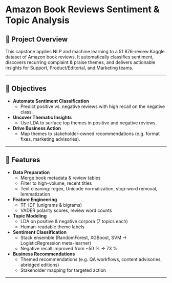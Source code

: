 # Amazon Book Reviews Sentiment & Topic Analysis

## 📖 Project Overview  
This capstone applies NLP and machine learning to a 51 876-review Kaggle dataset of Amazon book reviews. It automatically classifies sentiment, discovers recurring complaint & praise themes, and delivers actionable insights for Support, Product/Editorial, and Marketing teams.

---

## 🎯 Objectives  
- **Automate Sentiment Classification**  
  - Predict positive vs. negative reviews with high recall on the negative class.  
- **Uncover Thematic Insights**  
  - Use LDA to surface top themes in positive and negative reviews.  
- **Drive Business Action**  
  - Map themes to stakeholder-owned recommendations (e.g. format fixes, marketing advisories).

---

## 🚀 Features  
- **Data Preparation**  
  - Merge book metadata & review tables  
  - Filter to high-volume, recent titles  
  - Text cleaning: regex, Unicode normalization, stop-word removal, lemmatization  
- **Feature Engineering**  
  - TF-IDF (unigrams & bigrams)  
  - VADER polarity scores, review word counts 
- **Topic Modeling**  
  - LDA on positive & negative corpora (7 topics each)  
  - Human-readable theme labels  
- **Sentiment Classification**  
  - Stack ensemble (RandomForest, XGBoost, SVM → LogisticRegression meta-learner)  
  - Negative recall improved from ~50 % → 73 %  
- **Business Recommendations**  
  - Themed recommendations (e.g. QA workflows, content advisories, abridged editions)  
  - Stakeholder mapping for targeted action

---

